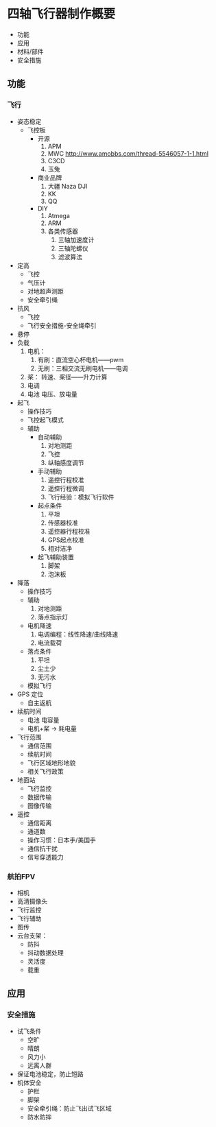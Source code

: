 # 四轴飞行器制作概要

* 功能
* 应用
* 材料/部件
* 安全措施



## 功能

### 飞行

* 姿态稳定
  * 飞控板
    * 开源
      1. APM
      2. MWC <http://www.amobbs.com/thread-5546057-1-1.html>
      3. C3CD
      4. 玉兔
    * 商业品牌
      1. 大疆 Naza DJI
      2. KK
      3. QQ
    * DIY
      1. Atmega
      2. ARM
      3. 各类传感器
         1. 三轴加速度计
         2. 三轴陀螺仪
         3. 滤波算法
* 定高
  * 飞控
  * 气压计
  * 对地超声测距
  * 安全牵引绳
* 抗风
  * 飞控
  * 飞行安全措施-安全绳牵引
* 悬停
* 负载
  1. 电机：
     1. 有刷：直流空心杯电机——pwm
     2. 无刷：三相交流无刷电机——电调
  2. 桨： 转速、桨径——升力计算
  3. 电调 
  4. 电池 电压、放电量
* 起飞
  * 操作技巧
  * 飞控起飞模式
  * 辅助
    * 自动辅助
      1. 对地测距
      2. 飞控
      3. 纵轴感度调节
    * 手动辅助
      1. 遥控行程校准
      2. 遥控行程微调
      3. 飞行经验：模拟飞行软件
    * 起点条件
      1. 平坦
      2. 传感器校准
      3. 遥控器行程校准
      4. GPS起点校准
      5. 相对洁净
    * 起飞辅助装置
      1. 脚架
      2. 泡沫板
* 降落
  * 操作技巧
  * 辅助
    1. 对地测距
    2. 落点指示灯
  * 电机降速
    1. 电调编程：线性降速/曲线降速
    2. 电流载荷
  * 落点条件
    1. 平坦
    2. 尘土少
    3. 无污水
  * 模拟飞行
* GPS 定位
  * 自主返航
* 续航时间
  * 电池 电容量
  * 电机+桨 -> 耗电量
* 飞行范围
  * 通信范围
  * 续航时间
  * 飞行区域地形地貌
  * 相关飞行政策
* 地面站
  * 飞行监控
  * 数据传输
  *  图像传输
* 遥控
  * 通信距离
  * 通道数
  * 操作习惯：日本手/美国手
  * 通信抗干扰
  * 信号穿透能力

### 航拍FPV

* 相机
* 高清摄像头
* 飞行监控
* 飞行辅助
* 图传
* 云台支架：
  * 防抖
  * 抖动数据处理
  * 灵活度
  * 载重

## 应用

### **安全措施**

* 试飞条件
  * 空旷
  * 晴朗
  * 风力小
  * 远离人群
* 保证电池稳定，防止短路
* 机体安全
  * 护栏
  * 脚架
  * 安全牵引绳：防止飞出试飞区域
  * 防水防摔